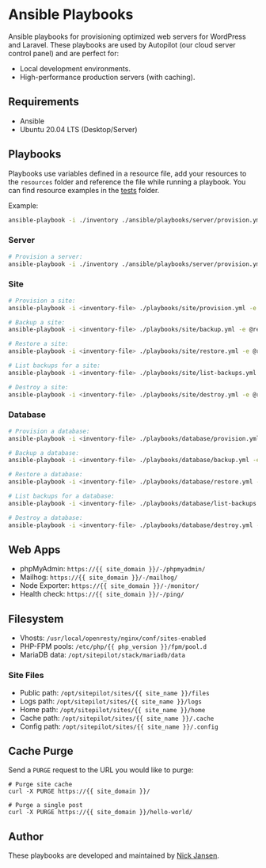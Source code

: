 # Ansible Playbooks

Ansible playbooks for provisioning optimized web servers for WordPress and Laravel. These playbooks are used by Autopilot (our cloud server control panel) and are perfect for:

* Local development environments.
* High-performance production servers (with caching).
 
## Requirements

* Ansible
* Ubuntu 20.04 LTS (Desktop/Server)

## Playbooks

Playbooks use variables defined in a resource file, add your resources to the `resources` folder and reference the file while running a playbook. You can find resource examples in the [tests](./tests) folder.

Example:
```bash
ansible-playbook -i ./inventory ./ansible/playbooks/server/provision.yml -e @resources/servers/my-servers.yml
```

### Server

```bash
# Provision a server: 
ansible-playbook -i ./inventory ./ansible/playbooks/server/provision.yml -e @resources/servers/<servers-name>.yml
```

### Site

```bash
# Provision a site: 
ansible-playbook -i <inventory-file> ./playbooks/site/provision.yml -e @resources/sites/<site-name>.yml

# Backup a site:
ansible-playbook -i <inventory-file> ./playbooks/site/backup.yml -e @resources/sites/<site-name>.yml

# Restore a site: 
ansible-playbook -i <inventory-file> ./playbooks/site/restore.yml -e @resources/sites/<site-name>.yml

# List backups for a site: 
ansible-playbook -i <inventory-file> ./playbooks/site/list-backups.yml -e @resources/sites/<site-name>.yml

# Destroy a site: 
ansible-playbook -i <inventory-file> ./playbooks/site/destroy.yml -e @resources/sites/<site-name>.yml
```

### Database

```bash
# Provision a database: 
ansible-playbook -i <inventory-file> ./playbooks/database/provision.yml -e @resources/databases/<database-name>.yml

# Backup a database:
ansible-playbook -i <inventory-file> ./playbooks/database/backup.yml -e @resources/databases/<database-name>.yml

# Restore a database: 
ansible-playbook -i <inventory-file> ./playbooks/database/restore.yml -e @resources/databases/<database-name>.yml

# List backups for a database: 
ansible-playbook -i <inventory-file> ./playbooks/database/list-backups.yml -e @resources/databases/<database-name>.yml

# Destroy a database: 
ansible-playbook -i <inventory-file> ./playbooks/database/destroy.yml -e @resources/databases/<database-name>.yml
```

## Web Apps

* phpMyAdmin: `https://{{ site_domain }}/-/phpmyadmin/`
* Mailhog: `https://{{ site_domain }}/-/mailhog/`
* Node Exporter: `https://{{ site_domain }}/-/monitor/`
* Health check: `https://{{ site_domain }}/-/ping/`

## Filesystem

* Vhosts: `/usr/local/openresty/nginx/conf/sites-enabled`
* PHP-FPM pools: `/etc/php/{{ php_version }}/fpm/pool.d`
* MariaDB data: `/opt/sitepilot/stack/mariadb/data`

### Site Files

* Public path: `/opt/sitepilot/sites/{{ site_name }}/files`
* Logs path: `/opt/sitepilot/sites/{{ site_name }}/logs`
* Home path: `/opt/sitepilot/sites/{{ site_name }}/home`
* Cache path: `/opt/sitepilot/sites/{{ site_name }}/.cache`
* Config path: `/opt/sitepilot/sites/{{ site_name }}/.config`

## Cache Purge

Send a `PURGE` request to the URL you would like to purge:

```
# Purge site cache
curl -X PURGE https://{{ site_domain }}/

# Purge a single post
curl -X PURGE https://{{ site_domain }}/hello-world/
```

## Author

These playbooks are developed and maintained by [Nick Jansen](https://sitepilot.io/).